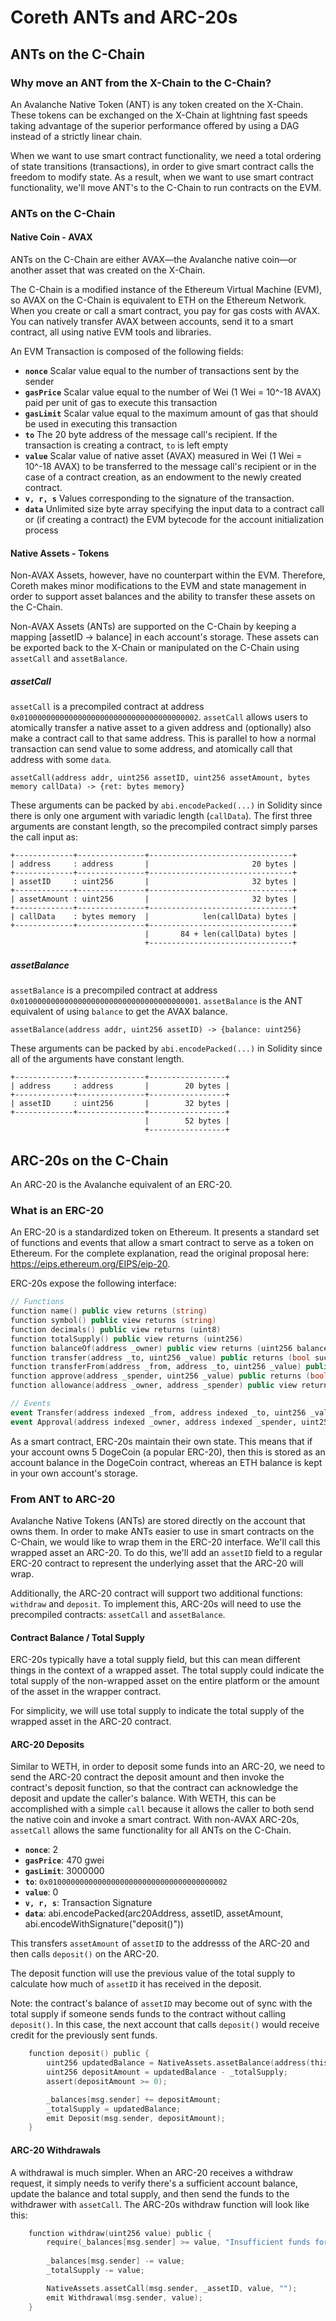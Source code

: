 # Coreth ANTs and ARC-20s

## ANTs on the C-Chain

### Why move an ANT from the X-Chain to the C-Chain?

An Avalanche Native Token (ANT) is any token created on the X-Chain. These tokens can be exchanged on the X-Chain at lightning fast speeds taking advantage of the superior performance offered by using a DAG instead of a strictly linear chain.

When we want to use smart contract functionality, we need a total ordering of state transitions (transactions), in order to give smart contract calls the freedom to modify state. As a result, when we want to use smart contract functionality, we'll move ANT's to the C-Chain to run contracts on the EVM.

### ANTs on the C-Chain

#### Native Coin - AVAX

ANTs on the C-Chain are either AVAX&mdash;the Avalanche native coin&mdash;or another asset that was created on the X-Chain.

The C-Chain is a modified instance of the Ethereum Virtual Machine (EVM), so AVAX on the C-Chain is equivalent to ETH on the Ethereum Network. When you create or call a smart contract, you pay for gas costs with AVAX. You can natively transfer AVAX between accounts, send it to a smart contract, all using native EVM tools and libraries.

An EVM Transaction is composed of the following fields:

* **`nonce`** Scalar value equal to the number of transactions sent by the sender
* **`gasPrice`** Scalar value equal to the number of Wei (1 Wei = 10^-18 AVAX) paid per unit of gas to execute this transaction
* **`gasLimit`** Scalar value equal to the maximum amount of gas that should be used in executing this transaction
* **`to`** The 20 byte address of the message call's recipient. If the transaction is creating a contract, `to` is left empty
* **`value`** Scalar value of native asset (AVAX) measured in Wei (1 Wei = 10^-18 AVAX) to be transferred to the message call's recipient or in the case of a contract creation, as an endowment to the newly created contract.
* **`v, r, s`** Values corresponding to the signature of the transaction.
* **`data`** Unlimited size byte array specifying the input data to a contract call or (if creating a contract) the EVM bytecode for the account initialization process

#### Native Assets - Tokens

Non-AVAX Assets, however, have no counterpart within the EVM. Therefore, Coreth makes minor modifications to the EVM and state management in order to support asset balances and the ability to transfer these assets on the C-Chain.

Non-AVAX Assets (ANTs) are supported on the C-Chain by keeping a mapping [assetID -> balance] in each account's storage. These assets can be exported back to the X-Chain or manipulated on the C-Chain using `assetCall` and `assetBalance`.

##### assetCall

`assetCall` is a precompiled contract at address `0x0100000000000000000000000000000000000002`. `assetCall` allows users to atomically transfer a native asset to a given address and (optionally) also make a contract call to that same address. This is parallel to how a normal transaction can send value to some address, and atomically call that address with some `data`.

```text
assetCall(address addr, uint256 assetID, uint256 assetAmount, bytes memory callData) -> {ret: bytes memory}
```

These arguments can be packed by `abi.encodePacked(...)` in Solidity since there is only one argument with variadic length (`callData`). The first three arguments are constant length, so the precompiled contract simply parses the call input as:


```text
+-------------+---------------+--------------------------------+
| address     : address       |                       20 bytes |
+-------------+---------------+--------------------------------+
| assetID     : uint256       |                       32 bytes |
+-------------+---------------+--------------------------------+
| assetAmount : uint256       |                       32 bytes |
+-------------+---------------+--------------------------------+
| callData    : bytes memory  |            len(callData) bytes |
+-------------+---------------+--------------------------------+
                              |       84 + len(callData) bytes |
                              +--------------------------------+
```

##### assetBalance

`assetBalance` is a precompiled contract at address `0x0100000000000000000000000000000000000001`. `assetBalance` is the ANT equivalent of using `balance` to get the AVAX balance.

```text
assetBalance(address addr, uint256 assetID) -> {balance: uint256}
```

These arguments can be packed by `abi.encodePacked(...)` in Solidity since all of the arguments have constant length.

```text
+-------------+---------------+-----------------+
| address     : address       |        20 bytes |
+-------------+---------------+-----------------+
| assetID     : uint256       |        32 bytes |
+-------------+---------------+-----------------+
                              |        52 bytes |
                              +-----------------+
```

## ARC-20s on the C-Chain

An ARC-20 is the Avalanche equivalent of an ERC-20.

### What is an ERC-20

An ERC-20 is a standardized token on Ethereum. It presents a standard set of functions and events that allow a smart contract to serve as a token on Ethereum. For the complete explanation, read the original proposal here: https://eips.ethereum.org/EIPS/eip-20.

ERC-20s expose the following interface:

```boo
// Functions
function name() public view returns (string)
function symbol() public view returns (string)
function decimals() public view returns (uint8)
function totalSupply() public view returns (uint256)
function balanceOf(address _owner) public view returns (uint256 balance)
function transfer(address _to, uint256 _value) public returns (bool success)
function transferFrom(address _from, address _to, uint256 _value) public returns (bool success)
function approve(address _spender, uint256 _value) public returns (bool success)
function allowance(address _owner, address _spender) public view returns (uint256 remaining)

// Events
event Transfer(address indexed _from, address indexed _to, uint256 _value)
event Approval(address indexed _owner, address indexed _spender, uint256 _value)
```

As a smart contract, ERC-20s maintain their own state. This means that if your account owns 5 DogeCoin (a popular ERC-20), then this is stored as an account balance in the DogeCoin contract, whereas an ETH balance is kept in your own account's storage.

### From ANT to ARC-20

Avalanche Native Tokens (ANTs) are stored directly on the account that owns them. In order to make ANTs easier to use in smart contracts on the C-Chain, we would like to wrap them in the ERC-20 interface. We'll call this wrapped asset an ARC-20. To do this, we'll add an `assetID` field to a regular ERC-20 contract to represent the underlying asset that the ARC-20 will wrap.

Additionally, the ARC-20 contract will support two additional functions: `withdraw` and `deposit`. To implement this, ARC-20s will need to use the precompiled contracts: `assetCall` and `assetBalance`.

#### Contract Balance / Total Supply

ERC-20s typically have a total supply field, but this can mean different things in the context of a wrapped asset. The total supply could indicate the total supply of the non-wrapped asset on the entire platform or the amount of the asset in the wrapper contract.

For simplicity, we will use total supply to indicate the total supply of the wrapped asset in the ARC-20 contract.

#### ARC-20 Deposits

Similar to WETH, in order to deposit some funds into an ARC-20, we need to send the ARC-20 contract the deposit amount and then invoke the contract's deposit function, so that the contract can acknowledge the deposit and update the caller's balance. With WETH, this can be accomplished with a simple `call` because it allows the caller to both send the native coin and invoke a smart contract. With non-AVAX ARC-20s, `assetCall` allows the same functionality for all ANTs on the C-Chain.

* **`nonce`**: 2
* **`gasPrice`**: 470 gwei
* **`gasLimit`**: 3000000
* **`to`**: `0x0100000000000000000000000000000000000002`
* **`value`**: 0
* **`v, r, s`**: Transaction Signature
* **`data`**: abi.encodePacked(arc20Address, assetID, assetAmount, abi.encodeWithSignature("deposit()"))

This transfers `assetAmount` of `assetID` to the addresss of the ARC-20 and then calls `deposit()` on the ARC-20.

The deposit function will use the previous value of the total supply to calculate how much of `assetID` it has received in the deposit.

Note: the contract's balance of `assetID` may become out of sync with the total supply if someone sends funds to the contract without calling `deposit()`. In this case, the next account that calls `deposit()` would receive credit for the previously sent funds.

```go
    function deposit() public {
        uint256 updatedBalance = NativeAssets.assetBalance(address(this), _assetID);
        uint256 depositAmount = updatedBalance - _totalSupply;
        assert(depositAmount >= 0);

        _balances[msg.sender] += depositAmount;
        _totalSupply = updatedBalance;
        emit Deposit(msg.sender, depositAmount);
    }
```

#### ARC-20 Withdrawals

A withdrawal is much simpler. When an ARC-20 receives a withdraw request, it simply needs to verify there's a sufficient account balance, update the balance and total supply, and then send the funds to the withdrawer with `assetCall`. The ARC-20s withdraw function will look like this:

```go
    function withdraw(uint256 value) public {
        require(_balances[msg.sender] >= value, "Insufficient funds for withdrawal");
        
        _balances[msg.sender] -= value;
        _totalSupply -= value;

        NativeAssets.assetCall(msg.sender, _assetID, value, "");
        emit Withdrawal(msg.sender, value);
    }
```
